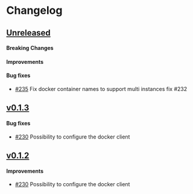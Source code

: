 # Changelog

## [Unreleased](https://github.com/mesg-foundation/js-sdk/releases/tag/%40mesg%runner%40X.X.X)

#### Breaking Changes
#### Improvements
#### Bug fixes

- [#235](https://github.com/mesg-foundation/js-sdk/pull/235) Fix docker container names to support multi instances fix #232

## [v0.1.3](https://github.com/mesg-foundation/js-sdk/releases/tag/%40mesg%runner%400.1.3)

#### Bug fixes

- [#230](https://github.com/mesg-foundation/js-sdk/pull/230) Possibility to configure the docker client

## [v0.1.2](https://github.com/mesg-foundation/js-sdk/releases/tag/%40mesg%runner%400.1.2)

#### Improvements

- [#230](https://github.com/mesg-foundation/js-sdk/pull/230) Possibility to configure the docker client
